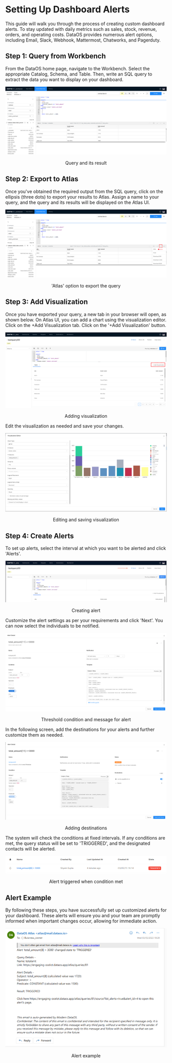 # Setting Up Dashboard Alerts

This guide will walk you through the process of creating custom dashboard alerts. To stay updated with daily metrics such as sales, stock, revenue, orders, and operating costs. DataOS provides numerous alert options, including Email, Slack, Webhook, Mattermost, Chatworks, and Pagerduty.

## Step 1: Query from Workbench

From the DataOS home page, navigate to the Workbench. Select the appropriate Catalog, Schema, and Table. Then, write an SQL query to extract the data you want to display on your dashboard.

![image](dashboard_alerts/query_workbench1.png)
<figcaption align = "center">Query and its result  </figcaption>

## Step 2: Export to Atlas

Once you've obtained the required output from the SQL query, click on the ellipsis (three dots) to export your results to Atlas. Assign a name to your query, and the query and its results will be displayed on the Atlas UI.

![image](dashboard_alerts/export1.png)
<figcaption align = "center">'Atlas' option to export the query</figcaption>

## Step 3: Add Visualization

Once you have exported your query, a new tab in your browser will open, as shown below. On Atlas UI, you can add a chart using the visualization editor. Click on the +Add Visualization tab.
Click on the '+Add Visualization' button.

![image](dashboard_alerts/add_visualization1.png)
<figcaption align = "center">Adding visualization  </figcaption>

Edit the visualization as needed and save your changes.

![image](dashboard_alerts/save1.png)
<figcaption align = "center">Editing and saving visualization  </figcaption>

## Step 4: Create Alerts

To set up alerts, select the interval at which you want to be alerted and click 'Alerts'.

![image](dashboard_alerts/create_alert1.png)
<figcaption align = "center">Creating alert  </figcaption>

Customize the alert settings as per your requirements and click 'Next'. You can now select the individuals to be notified.

![image](dashboard_alerts/notify1.png)
<figcaption align = "center"> Threshold condition and message for alert</figcaption>

In the following screen, add the destinations for your alerts and further customize them as needed.

![image](dashboard_alerts/destination1.png)
<figcaption align = "center">Adding destinations  </figcaption>

The system will check the conditions at fixed intervals. If any conditions are met, the query status will be set to 'TRIGGERED', and the designated contacts will be alerted.

![image](dashboard_alerts/trigger.png)
<figcaption align = "center">Alert triggered when condition met  </figcaption>

## Alert Example

By following these steps, you have successfully set up customized alerts for your dashboard. These alerts will ensure you and your team are promptly informed when important changes occur, allowing for immediate action.

![Untitled](dashboard_alerts/example.png)
<figcaption align = "center">Alert example  </figcaption>
 